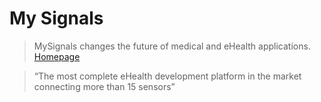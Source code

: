 # My Signals

> MySignals changes the future of medical and eHealth applications.  [Homepage](http://www.my-signals.com/)

> “The most complete eHealth development platform in the market connecting more than 15 sensors”